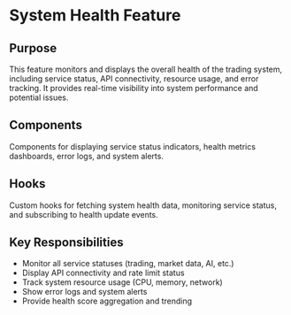 # System Health Feature

## Purpose

This feature monitors and displays the overall health of the trading system, including service status, API connectivity, resource usage, and error tracking. It provides real-time visibility into system performance and potential issues.

## Components

Components for displaying service status indicators, health metrics dashboards, error logs, and system alerts.

## Hooks

Custom hooks for fetching system health data, monitoring service status, and subscribing to health update events.

## Key Responsibilities

- Monitor all service statuses (trading, market data, AI, etc.)
- Display API connectivity and rate limit status
- Track system resource usage (CPU, memory, network)
- Show error logs and system alerts
- Provide health score aggregation and trending
